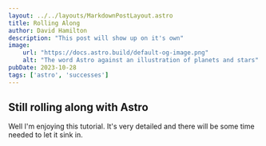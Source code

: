 ```yaml
---
layout: ../../layouts/MarkdownPostLayout.astro
title: Rolling Along
author: David Hamilton
description: "This post will show up on it's own"
image:
    url: "https://docs.astro.build/default-og-image.png"
    alt: "The word Astro against an illustration of planets and stars"
pubDate: 2023-10-28
tags: ['astro', 'successes']
---
```


## Still rolling along with Astro

Well I'm enjoying this tutorial. It's very detailed and there will be some time needed to let it sink in.